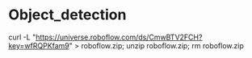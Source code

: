 # Object_detection
curl -L "https://universe.roboflow.com/ds/CmwBTV2FCH?key=wfRQPKfam9" > roboflow.zip; unzip roboflow.zip; rm roboflow.zip 
